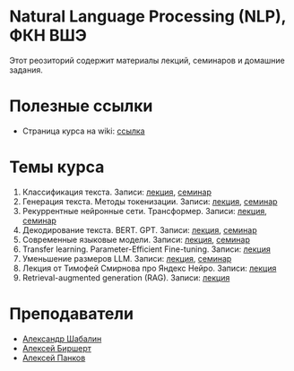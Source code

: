 # Natural Language Processing (NLP), ФКН ВШЭ

Этот реозиторий содержит материалы лекций, семинаров и домашние задания.

# Полезные ссылки

* Страница курса на wiki: [ссылка](http://wiki.cs.hse.ru/Глубинное_обучение_для_текстовых_данных_24/25)

# Темы курса

1. Классификация текста. Записи: [лекция](https://disk.yandex.ru/i/VZBjWbskRzyDWg), [семинар](https://disk.yandex.ru/i/NeZPJoCaLyfXTQ)
2. Генерация текста. Методы токенизации. Записи: [лекция](https://disk.yandex.ru/i/QFKbGoLQaPgdQQ), [семинар](https://disk.yandex.ru/i/FFTIFnsKRk9mnw)
3. Рекуррентные нейронные сети. Трансформер. Записи: [лекция](https://disk.yandex.ru/i/EwiRHrE5k2tKKw), [семинар](https://disk.yandex.ru/i/k6GLXCDISAPWyA)
4. Декодирование текста. BERT. GPT. Записи: [лекция](https://disk.yandex.ru/d/UzOvSJo3wzwRfg), [семинар](https://disk.yandex.ru/i/ESJGALwhHmpeFw)
5. Современные языковые модели. Записи: [лекция](https://disk.yandex.ru/d/XxifHojvPcc11Q), [семинар](https://disk.yandex.ru/i/uBlwwxeRLHm5pA)
6. Transfer learning. Parameter-Efficient Fine-tuning. Записи: [лекция](https://disk.yandex.ru/i/Uu8kcbw-ylEX8Q)
7. Уменьшение размеров LLM. Записи: [лекция](https://disk.yandex.ru/i/_JAcNx3GDxFJ-Q), [семинар](https://disk.yandex.ru/i/WvX6CeJV7NUp5g)
8. Лекция от Тимофей Смирнова про Яндекс Нейро. Записи: [лекция](https://disk.yandex.ru/i/c8e73nUETfYhEg)
9. Retrieval-augmented generation (RAG). Записи: [лекция](https://disk.yandex.ru/d/BQtK6z1vTYsD8w)

# Преподаватели

* [Александр Шабалин](https://t.me/amshabalin)
* [Алексей Биршерт](https://t.me/Birshert)
* [Алексей Панков](https://t.me/leksious)
